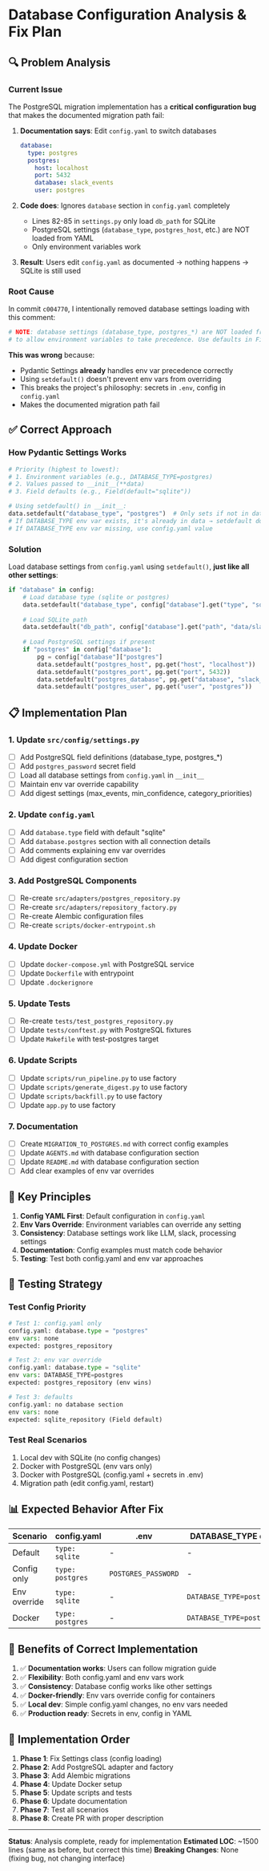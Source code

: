 # Database Configuration Analysis & Fix Plan

## 🔍 Problem Analysis

### Current Issue
The PostgreSQL migration implementation has a **critical configuration bug** that makes the documented migration path fail:

1. **Documentation says**: Edit `config.yaml` to switch databases
   ```yaml
   database:
     type: postgres
     postgres:
       host: localhost
       port: 5432
       database: slack_events
       user: postgres
   ```

2. **Code does**: Ignores `database` section in `config.yaml` completely
   - Lines 82-85 in `settings.py` only load `db_path` for SQLite
   - PostgreSQL settings (`database_type`, `postgres_host`, etc.) are NOT loaded from YAML
   - Only environment variables work

3. **Result**: Users edit `config.yaml` as documented → nothing happens → SQLite is still used

### Root Cause
In commit `c004770`, I intentionally removed database settings loading with this comment:
```python
# NOTE: database settings (database_type, postgres_*) are NOT loaded from config.yaml
# to allow environment variables to take precedence. Use defaults in Field() or env vars.
```

**This was wrong** because:
- Pydantic Settings **already** handles env var precedence correctly
- Using `setdefault()` doesn't prevent env vars from overriding
- This breaks the project's philosophy: secrets in `.env`, config in `config.yaml`
- Makes the documented migration path fail

## ✅ Correct Approach

### How Pydantic Settings Works
```python
# Priority (highest to lowest):
# 1. Environment variables (e.g., DATABASE_TYPE=postgres)
# 2. Values passed to __init__(**data)
# 3. Field defaults (e.g., Field(default="sqlite"))

# Using setdefault() in __init__:
data.setdefault("database_type", "postgres")  # Only sets if not in data
# If DATABASE_TYPE env var exists, it's already in data → setdefault does nothing
# If DATABASE_TYPE env var missing, use config.yaml value
```

### Solution
Load database settings from `config.yaml` using `setdefault()`, **just like all other settings**:

```python
if "database" in config:
    # Load database type (sqlite or postgres)
    data.setdefault("database_type", config["database"].get("type", "sqlite"))
    
    # Load SQLite path
    data.setdefault("db_path", config["database"].get("path", "data/slack_events.db"))
    
    # Load PostgreSQL settings if present
    if "postgres" in config["database"]:
        pg = config["database"]["postgres"]
        data.setdefault("postgres_host", pg.get("host", "localhost"))
        data.setdefault("postgres_port", pg.get("port", 5432))
        data.setdefault("postgres_database", pg.get("database", "slack_events"))
        data.setdefault("postgres_user", pg.get("user", "postgres"))
```

## 📋 Implementation Plan

### 1. Update `src/config/settings.py`
- [ ] Add PostgreSQL field definitions (database_type, postgres_*)
- [ ] Add `postgres_password` secret field
- [ ] Load all database settings from `config.yaml` in `__init__`
- [ ] Maintain env var override capability
- [ ] Add digest settings (max_events, min_confidence, category_priorities)

### 2. Update `config.yaml`
- [ ] Add `database.type` field with default "sqlite"
- [ ] Add `database.postgres` section with all connection details
- [ ] Add comments explaining env var overrides
- [ ] Add digest configuration section

### 3. Add PostgreSQL Components
- [ ] Re-create `src/adapters/postgres_repository.py`
- [ ] Re-create `src/adapters/repository_factory.py`
- [ ] Re-create Alembic configuration files
- [ ] Re-create `scripts/docker-entrypoint.sh`

### 4. Update Docker
- [ ] Update `docker-compose.yml` with PostgreSQL service
- [ ] Update `Dockerfile` with entrypoint
- [ ] Update `.dockerignore`

### 5. Update Tests
- [ ] Re-create `tests/test_postgres_repository.py`
- [ ] Update `tests/conftest.py` with PostgreSQL fixtures
- [ ] Update `Makefile` with test-postgres target

### 6. Update Scripts
- [ ] Update `scripts/run_pipeline.py` to use factory
- [ ] Update `scripts/generate_digest.py` to use factory
- [ ] Update `scripts/backfill.py` to use factory
- [ ] Update `app.py` to use factory

### 7. Documentation
- [ ] Create `MIGRATION_TO_POSTGRES.md` with correct config examples
- [ ] Update `AGENTS.md` with database configuration section
- [ ] Update `README.md` with database configuration section
- [ ] Add clear examples of env var overrides

## 🎯 Key Principles

1. **Config YAML First**: Default configuration in `config.yaml`
2. **Env Vars Override**: Environment variables can override any setting
3. **Consistency**: Database settings work like LLM, slack, processing settings
4. **Documentation**: Config examples must match code behavior
5. **Testing**: Test both config.yaml and env var approaches

## 🔬 Testing Strategy

### Test Config Priority
```python
# Test 1: config.yaml only
config.yaml: database.type = "postgres"
env vars: none
expected: postgres_repository

# Test 2: env var override
config.yaml: database.type = "sqlite"
env vars: DATABASE_TYPE=postgres
expected: postgres_repository (env wins)

# Test 3: defaults
config.yaml: no database section
env vars: none
expected: sqlite_repository (Field default)
```

### Test Real Scenarios
1. Local dev with SQLite (no config changes)
2. Docker with PostgreSQL (env vars only)
3. Docker with PostgreSQL (config.yaml + secrets in .env)
4. Migration path (edit config.yaml, restart)

## 📊 Expected Behavior After Fix

| Scenario | config.yaml | .env | DATABASE_TYPE env | Result |
|----------|-------------|------|-------------------|--------|
| Default | `type: sqlite` | - | - | SQLite |
| Config only | `type: postgres` | `POSTGRES_PASSWORD` | - | PostgreSQL |
| Env override | `type: sqlite` | - | `DATABASE_TYPE=postgres` | PostgreSQL |
| Docker | `type: postgres` | - | `DATABASE_TYPE=postgres` | PostgreSQL |

## 🚀 Benefits of Correct Implementation

1. ✅ **Documentation works**: Users can follow migration guide
2. ✅ **Flexibility**: Both config.yaml and env vars work
3. ✅ **Consistency**: Database config works like other settings
4. ✅ **Docker-friendly**: Env vars override config for containers
5. ✅ **Local dev**: Simple config.yaml changes, no env vars needed
6. ✅ **Production ready**: Secrets in env, config in YAML

## 🔧 Implementation Order

1. **Phase 1**: Fix Settings class (config loading)
2. **Phase 2**: Add PostgreSQL adapter and factory
3. **Phase 3**: Add Alembic migrations
4. **Phase 4**: Update Docker setup
5. **Phase 5**: Update scripts and tests
6. **Phase 6**: Update documentation
7. **Phase 7**: Test all scenarios
8. **Phase 8**: Create PR with proper description

---

**Status**: Analysis complete, ready for implementation
**Estimated LOC**: ~1500 lines (same as before, but correct this time)
**Breaking Changes**: None (fixing bug, not changing interface)

